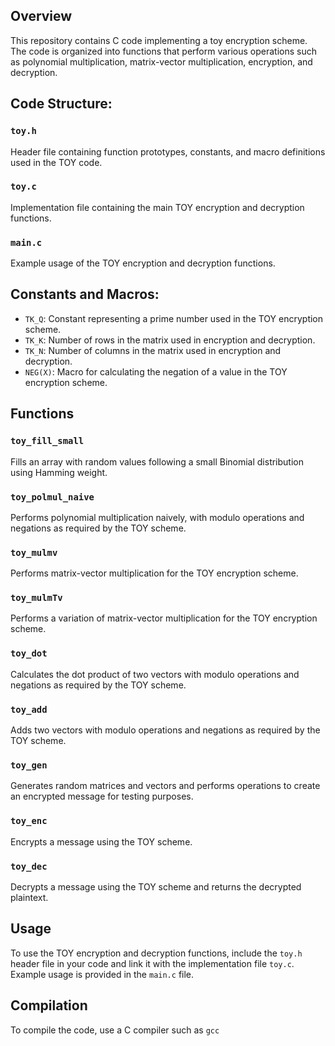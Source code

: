 ## Overview
This repository contains C code implementing a toy encryption scheme.
The code is organized into functions that perform various operations such as polynomial multiplication, matrix-vector multiplication, encryption, and decryption.

## Code Structure:
### `toy.h`
Header file containing function prototypes, constants, and macro definitions used in the TOY code.
### `toy.c`
Implementation file containing the main TOY encryption and decryption functions.
### `main.c`
Example usage of the TOY encryption and decryption functions.

## Constants and Macros:
- `TK_Q`: Constant representing a prime number used in the TOY encryption scheme.
- `TK_K`: Number of rows in the matrix used in encryption and decryption.
- `TK_N`: Number of columns in the matrix used in encryption and decryption.
- `NEG(X)`: Macro for calculating the negation of a value in the TOY encryption scheme.

## Functions
### `toy_fill_small`
Fills an array with random values following a small Binomial distribution using Hamming weight.
### `toy_polmul_naive`
Performs polynomial multiplication naively, with modulo operations and negations as required by the TOY scheme.
### `toy_mulmv`
Performs matrix-vector multiplication for the TOY encryption scheme.
### `toy_mulmTv`
Performs a variation of matrix-vector multiplication for the TOY encryption scheme.
### `toy_dot`
Calculates the dot product of two vectors with modulo operations and negations as required by the TOY scheme.
### `toy_add`
Adds two vectors with modulo operations and negations as required by the TOY scheme.
### `toy_gen`
Generates random matrices and vectors and performs operations to create an encrypted message for testing purposes.
### `toy_enc`
Encrypts a message using the TOY scheme.
### `toy_dec`
Decrypts a message using the TOY scheme and returns the decrypted plaintext.

## Usage
To use the TOY encryption and decryption functions, include the `toy.h` header file in your code and link it with the implementation file `toy.c`.
Example usage is provided in the `main.c` file.

## Compilation
To compile the code, use a C compiler such as `gcc`
